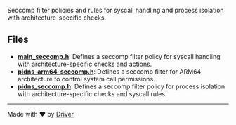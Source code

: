<!--------------------------------------------------------------------------------->
<!-- IMPORTANT: This file is auto-generated by Driver (https://driver.ai). -------->
<!-- Manual edits may be overwritten on future commits. --------------------------->
<!--------------------------------------------------------------------------------->

Seccomp filter policies and rules for syscall handling and process isolation with architecture-specific checks.


## Files
- **[main_seccomp.h](main_seccomp.h.md)**: Defines a seccomp filter policy for syscall handling with architecture-specific checks and actions.
- **[pidns_arm64_seccomp.h](pidns_arm64_seccomp.h.md)**: Defines a seccomp filter for ARM64 architecture to control system call permissions.
- **[pidns_seccomp.h](pidns_seccomp.h.md)**: Defines a seccomp filter policy for process isolation with architecture-specific checks and syscall rules.

---
Made with ❤️ by [Driver](https://www.driver.ai/)
